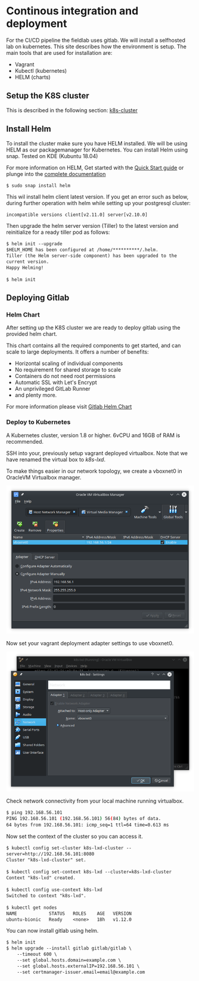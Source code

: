 # Continous integration and deployment

For the CI/CD pipeline the fieldlab uses gitlab. We will install a selfhosted lab on kubernetes. This site describes how the environment is setup. The main tools that are used for installation are:

* Vagrant
* Kubectl (kubernetes)
* HELM (charts)

## Setup the K8S cluster

This is described in the following section: [k8s-cluster](./k8s-cluster/readme.md)

## Install Helm

To install the cluster make sure you have HELM installed. We will be using HELM as our packagemanager for Kubernetes. You can install Helm using snap. Tested on KDE (Kubuntu 18.04)

For more information on HELM, Get started with the [Quick Start guide](https://docs.helm.sh/using_helm/#quickstart-guide) or plunge into the [complete documentation](https://docs.helm.sh/)

```
$ sudo snap install helm
```
This wil install helm client latest version. If you get an error such as below, during further operation with helm while setting up your postgresql cluster:

```
incompatible versions client[v2.11.0] server[v2.10.0]
```

Then upgrade the helm server version (Tiller) to the latest version and reinitialize for a ready tiller pod as follows:

```
$ helm init --upgrade
$HELM_HOME has been configured at /home/**********/.helm.
Tiller (the Helm server-side component) has been upgraded to the current version.
Happy Helming!

$ helm init
```

## Deploying Gitlab

### Helm Chart

After setting up the K8S cluster we are ready to deploy gitlab using the provided helm chart.

This chart contains all the required components to get started, and can scale to large deployments. It offers a number of benefits:

* Horizontal scaling of individual components
* No requirement for shared storage to scale
* Containers do not need root permissions
* Automatic SSL with Let's Encrypt
* An unprivileged GitLab Runner
* and plenty more.

For more information please visit [Gitlab Helm Chart](https://docs.gitlab.com/ee/install/kubernetes/gitlab_chart.html) 

### Deploy to Kubernetes

A Kubernetes cluster, version 1.8 or higher. 6vCPU and 16GB of RAM is recommended.

SSH into your, previously setup vagrant deployed virtualbox. Note that we have renamed the virtual box to *k8s-lxd*.

To make things easier in our network topology, we create a vboxnet0 in OracleVM Virtualbox manager.

![vboxnet0](./img/vboxnet0.png)

Now set your vagrant deployment adapter settings to use vboxnet0.

![vboxnet0](./img/adapter-settings.png)

Check network connectivity from your local machine running virtualbox.

```bash
$ ping 192.168.56.101
PING 192.168.56.101 (192.168.56.101) 56(84) bytes of data.
64 bytes from 192.168.56.101: icmp_seq=1 ttl=64 time=0.613 ms

```
Now set the context of the cluster so you can access it.

```
$ kubectl config set-cluster k8s-lxd-cluster --server=http://192.168.56.101:8080
Cluster "k8s-lxd-cluster" set.

$ kubectl config set-context k8s-lxd --cluster=k8s-lxd-cluster
Context "k8s-lxd" created.

$ kubectl config use-context k8s-lxd
Switched to context "k8s-lxd".

$ kubectl get nodes
NAME            STATUS   ROLES    AGE   VERSION
ubuntu-bionic   Ready    <none>   18h   v1.12.0
```

You can now install gitlab using helm.

```
$ helm init
$ helm upgrade --install gitlab gitlab/gitlab \
    --timeout 600 \
    --set global.hosts.domain=example.com \
    --set global.hosts.externalIP=192.168.56.101 \
    --set certmanager-issuer.email=email@example.com
```
